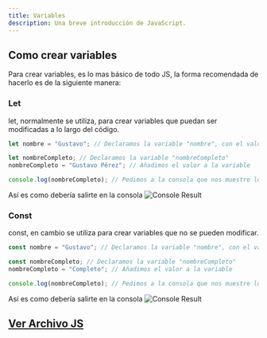 ```yaml
---
title: Variables
description: Una breve introducción de JavaScript.
---
```


## Como crear variables
Para crear variables, es lo mas básico de todo JS, la forma recomendada de hacerlo es de la siguiente manera:

### Let
let, normalmente se utiliza, para crear variables que puedan ser modificadas a lo largo del código.
```js {8} title="01-variables.js (let)"
let nombre = "Gustavo"; // Declaramos la variable "nombre", con el valor "Gustavo"

let nombreCompleto; // Declaramos la variable "nombreCompleto"
nombreCompleto = "Gustavo Pérez"; // Añadimos el valor a la variable

console.log(nombreCompleto); // Pedimos a la consola que nos muestre los datos
```
Así es como debería salirte en la consola
![Console Result](/img/01-tipos-y-variables/01-variables.png)

### Const
const, en cambio se utiliza para crear variables que no se pueden modificar.

```js {8} title="01-variables.js (const)"
const nombre = "Gustavo"; // Declaramos la variable "nombre", con el valor "Gustavo"

const nombreCompleto; // Declaramos la variable "nombreCompleto"
nombreCompleto = "Completo"; // Añadimos el valor a la variable

console.log(nombreCompleto); // Pedimos a la consola que nos muestre los datos
```
Así es como debería salirte en la consola
![Console Result](/img/01-tipos-y-variables/01-variables.png)

## [Ver Archivo JS](/js/01-tipos-y-variables/01-variables.js)